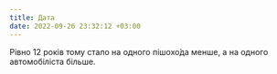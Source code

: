 ```yaml
---
title: Дата
date: 2022-09-26 23:32:12 +03:00
---
```


Рівно 12 років тому стало на одного пішохо́да менше, а на одного автомобіліста більше.
